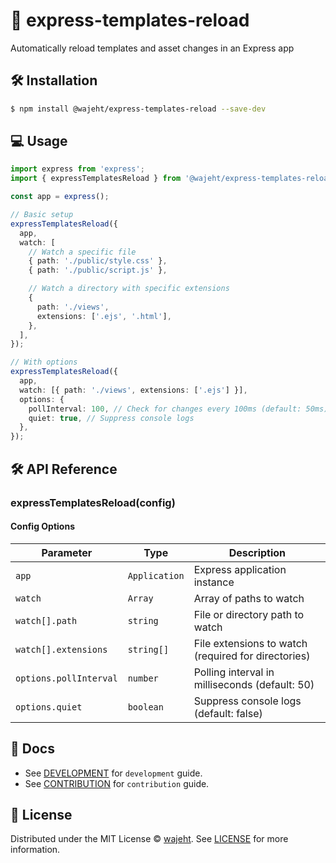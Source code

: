 # 🔄 express-templates-reload

Automatically reload templates and asset changes in an Express app

## 🛠️ Installation

```bash
$ npm install @wajeht/express-templates-reload --save-dev
```

## 💻 Usage

```ts
import express from 'express';
import { expressTemplatesReload } from '@wajeht/express-templates-reload';

const app = express();

// Basic setup
expressTemplatesReload({
  app,
  watch: [
    // Watch a specific file
    { path: './public/style.css' },
    { path: './public/script.js' },

    // Watch a directory with specific extensions
    {
      path: './views',
      extensions: ['.ejs', '.html'],
    },
  ],
});

// With options
expressTemplatesReload({
  app,
  watch: [{ path: './views', extensions: ['.ejs'] }],
  options: {
    pollInterval: 100, // Check for changes every 100ms (default: 50ms)
    quiet: true, // Suppress console logs
  },
});
```

## 🛠️ API Reference

### expressTemplatesReload(config)

#### Config Options

| Parameter              | Type          | Description                                         |
| ---------------------- | ------------- | --------------------------------------------------- |
| `app`                  | `Application` | Express application instance                        |
| `watch`                | `Array`       | Array of paths to watch                             |
| `watch[].path`         | `string`      | File or directory path to watch                     |
| `watch[].extensions`   | `string[]`    | File extensions to watch (required for directories) |
| `options.pollInterval` | `number`      | Polling interval in milliseconds (default: 50)      |
| `options.quiet`        | `boolean`     | Suppress console logs (default: false)              |

## 📑 Docs

- See [DEVELOPMENT](./docs/development.md) for `development` guide.
- See [CONTRIBUTION](./docs/contribution.md) for `contribution` guide.

## 📜 License

Distributed under the MIT License © [wajeht](https://github.com/wajeht). See [LICENSE](./LICENSE) for more information.
